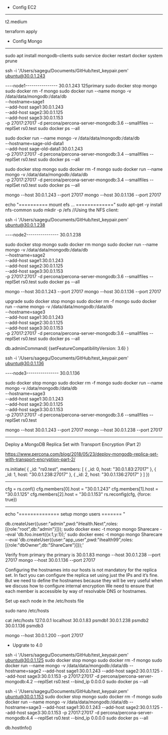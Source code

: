 

* Config EC2
----------------------------------------------------------------

t2.medium

 terraform apply  



* Config Mongo
----------------------------------------------------------------
sudo apt install mongodb-clients
sudo service docker restart
 docker system prune

ssh -i '/Users/sagegu/Documents/GitHub/test_keypair.pem' ubuntu@30.0.1.243

----node1----------------  30.0.1.243  125primary
sudo docker stop mongo
sudo docker rm -f mongo
sudo docker run --name mongo -v /data/data/mongodb:/data/db \
 --hostname=sage1 \
 --add-host sage1:30.0.1.243 \
 --add-host sage2:30.0.1.125 \
 --add-host sage3:30.0.1.153 \
  -p 27017:27017 -d percona/percona-server-mongodb:3.6 --smallfiles --replSet rs0.test
sudo docker ps --all

sudo docker run --name mongo -v /data/data/mongodb:/data/db \
 --hostname=sage-old-data1 \
 --add-host sage-old-data1:30.0.1.243 \
  -p 27017:27017 -d percona/percona-server-mongodb:3.4 --smallfiles --replSet rs0.test
sudo docker ps --all

sudo docker stop mongo
sudo docker rm -f mongo
sudo docker run --name mongo -v /data/data/mongodb:/data/db  \
 -p 27017:27017 -d percona/percona-server-mongodb:3.4 --smallfiles  --replSet rs0.test
sudo docker ps --all


mongo --host 30.0.1.243 --port 27017
mongo --host 30.0.1.136 --port 27017

 echo "========== mount efs ... ============="
sudo apt-get -y install nfs-common
 sudo mkdir -p /efs
//Using the NFS client:



ssh -i '/Users/sagegu/Documents/GitHub/test_keypair.pem' ubuntu@30.0.1.238

----node2---------------- 30.0.1.238

sudo docker stop mongo
sudo docker rm mongo
sudo docker run --name mongo  -v /data/data/mongodb:/data/db \
 --hostname=sage2 \
 --add-host sage1:30.0.1.243 \
 --add-host sage2:30.0.1.125 \
 --add-host sage3:30.0.1.153 \
 -p 27017:27017 -d percona/percona-server-mongodb:3.6 --smallfiles --replSet rs0.test
sudo docker ps --all


mongo --host 30.0.1.243 --port 27017
mongo --host 30.0.1.136 --port 27017


upgrade
sudo docker stop mongo
sudo docker rm -f mongo 
sudo docker run --name mongo  -v /data/data/mongodb:/data/db \
 --hostname=sage3 \
 --add-host sage1:30.0.1.243 \
 --add-host sage2:30.0.1.125 \
 --add-host sage3:30.0.1.153 \
 -p 27017:27017 -d percona/percona-server-mongodb:3.6 --smallfiles --replSet rs0.test
sudo docker ps --all

db.adminCommand( {setFeatureCompatibilityVersion: 3.6} )

ssh -i '/Users/sagegu/Documents/GitHub/test_keypair.pem' ubuntu@30.0.1.136

----node3---------------- 30.0.1.136

sudo docker stop mongo
sudo docker rm -f mongo 
sudo docker run --name mongo  -v /data/mongodb:/data/db \
 --hostname=sage3 \
 --add-host sage1:30.0.1.243 \
 --add-host sage2:30.0.1.125 \
 --add-host sage3:30.0.1.153 \
 -p 27017:27017 -d percona/percona-server-mongodb:3.6 --smallfiles --replSet rs0.test

mongo --host 30.0.1.243 --port 27017
mongo --host 30.0.1.238 --port 27017

----------------------------------------------------------------
Deploy a MongoDB Replica Set with Transport Encryption (Part 2)

https://www.percona.com/blog/2018/05/23/deploy-mongodb-replica-set-with-transport-encryption-part-2/

rs.initiate( { _id: "rs0.test", members: [ { _id: 0, host: "30.0.1.83:27017" }, { _id: 1, host: "30.0.1.238:27017" }, { _id: 2, host: "30.0.1.136:27017" } ] })

----------------------------------------------------------------
cfg = rs.conf()
cfg.members[0].host = "30.0.1.243"
cfg.members[1].host = "30.0.1.125"
cfg.members[2].host = "30.0.1.153"
rs.reconfig(cfg,  {force: true})



----------------------------------------------------------------
echo "============== setup mongo users ======= "

db.createUser({user:"admin",pwd:"iHealth.Next",roles:[{role:"root",db:"admin"}]});
sudo docker exec -t mongo mongo Sharecare --eval 'db.foo.insert({x:1,y:1});'
sudo docker exec -t mongo mongo Sharecare --eval 'db.createUser({user:"app_user",pwd:"ihealth99",roles:[{role:"dbOwner",db:"ShareCare"}]});'


Verify from primary
the primary is 30.0.1.83
 mongo --host 30.0.1.238 --port 27017
 mongo --host 30.0.1.136 --port 27017

Configuring the hostnames into our hosts is not mandatory for the replica set. In fact you can configure the replica set using just the IPs and it’s fine. But we need to define the hostnames because they will be very useful when we discuss how to configure internal encryption
We need to ensure that each member is accessible by way of resolvable DNS or hostnames.

Set up each node in the /etc/hosts file

sudo nano /etc/hosts

 cat /etc/hosts
127.0.0.1       localhost
30.0.1.83   psmdb1
30.0.1.238  psmdb2  
30.0.1.136  psmdb3
 

 mongo --host 30.0.1.200 --port 27017

* Upgrate to 4.0

ssh -i '/Users/sagegu/Documents/GitHub/test_keypair.pem' ubuntu@30.0.1.125
sudo docker stop mongo
sudo docker rm -f mongo 
sudo docker run --name mongo  -v /data/data/mongodb:/data/db  --hostname=sage2  --add-host sage1:30.0.1.243  --add-host sage2:30.0.1.125  --add-host sage3:30.0.1.153  -p 27017:27017 -d percona/percona-server-mongodb:4.2 --replSet rs0.test --bind_ip 0.0.0.0
sudo docker ps --all

ssh -i '/Users/sagegu/Documents/GitHub/test_keypair.pem' ubuntu@30.0.1.153
sudo docker stop mongo
sudo docker rm -f mongo 
sudo docker run --name mongo  -v /data/data/mongodb:/data/db  --hostname=sage3  --add-host sage1:30.0.1.243  --add-host sage2:30.0.1.125  --add-host sage3:30.0.1.153  -p 27017:27017 -d percona/percona-server-mongodb:4.4 --replSet rs0.test --bind_ip 0.0.0.0
sudo docker ps --all

db.hostInfo() 
 